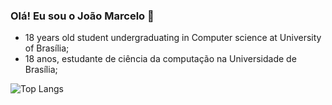 ### Olá! Eu sou o João Marcelo 👋
* 18 years old student undergraduating in Computer science at University of Brasília;
* 18 anos, estudante de ciência da computação na Universidade de Brasília;

![Top Langs](https://github-readme-stats.vercel.app/api/top-langs/?username=jm-236&hide_progress=true&langs_count=20)

<!--
**jm-236/jm-236** is a ✨ _special_ ✨ repository because its `README.md` (this file) appears on your GitHub profile.

Here are some ideas to get you started:

- 🔭 I’m currently working on ...
- 🌱 I’m currently learning ...
- 👯 I’m looking to collaborate on ...
- 🤔 I’m looking for help with ...
- 💬 Ask me about ...
- 📫 How to reach me: ...
- 😄 Pronouns: ...
- ⚡ Fun fact: ...
-->
